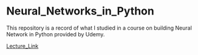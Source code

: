 # Neural_Networks_in_Python

This repository is a record of what I studied in a course on building Neural Network in Python provided by Udemy.

[Lecture_Link]

[Lecture_Link]: https://www.udemy.com/course/neural-networks-in-python-a-guide-for-beginners
